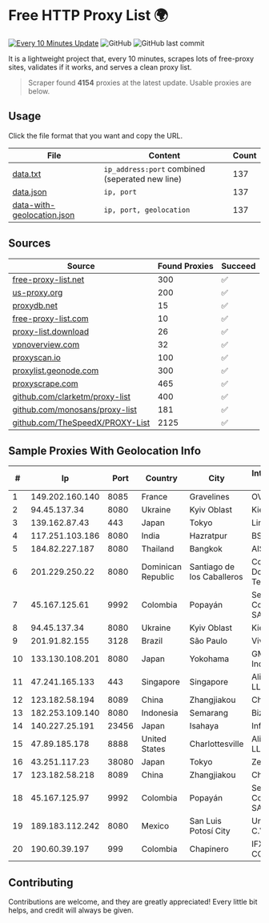 
# Free HTTP Proxy List 🌍

[![Every 10 Minutes Update](https://github.com/mertguvencli/http-proxy-list/actions/workflows/main.yml/badge.svg?branch=main)](https://github.com/mertguvencli/http-proxy-list/actions/workflows/main.yml)
![GitHub](https://img.shields.io/github/license/mertguvencli/http-proxy-list)
![GitHub last commit](https://img.shields.io/github/last-commit/mertguvencli/http-proxy-list)

It is a lightweight project that, every 10 minutes, scrapes lots of free-proxy sites, validates if it works, and serves a clean proxy list.


> Scraper found **4154** proxies at the latest update. Usable proxies are below.

## Usage

Click the file format that you want and copy the URL.


|File|Content|Count|
|----|-------|-----|
|[data.txt](https://raw.githubusercontent.com/mertguvencli/http-proxy-list/main/proxy-list/data.txt)|`ip_address:port` combined (seperated new line)|137|
|[data.json](https://raw.githubusercontent.com/mertguvencli/http-proxy-list/main/proxy-list/data.json)|`ip, port`|137|
|[data-with-geolocation.json](https://raw.githubusercontent.com/mertguvencli/http-proxy-list/main/proxy-list/data-with-geolocation.json)|`ip, port, geolocation`|137|

## Sources

|Source|Found Proxies|Succeed|
|------|-------------|-------|
|[free-proxy-list.net](https://free-proxy-list.net)|300|✅|
|[us-proxy.org](https://www.us-proxy.org)|200|✅|
|[proxydb.net](http://proxydb.net)|15|✅|
|[free-proxy-list.com](https://free-proxy-list.com/?page=&port=&type%5B%5D=http&type%5B%5D=https&up_time=0&search=Search)|10|✅|
|[proxy-list.download](https://www.proxy-list.download/HTTP)|26|✅|
|[vpnoverview.com](https://vpnoverview.com/privacy/anonymous-browsing/free-proxy-servers)|32|✅|
|[proxyscan.io](https://www.proxyscan.io)|100|✅|
|[proxylist.geonode.com](https://proxylist.geonode.com/api/proxy-list?limit=300&page=1&sort_by=lastChecked&sort_type=desc&protocols=http,https)|300|✅|
|[proxyscrape.com](https://api.proxyscrape.com/v2/?request=displayproxies&protocol=http&timeout=10000&country=all&ssl=all&anonymity=all)|465|✅|
|[github.com/clarketm/proxy-list](https://raw.githubusercontent.com/clarketm/proxy-list/master/proxy-list-raw.txt)|400|✅|
|[github.com/monosans/proxy-list](https://raw.githubusercontent.com/monosans/proxy-list/main/proxies/http.txt)|181|✅|
|[github.com/TheSpeedX/PROXY-List](https://raw.githubusercontent.com/TheSpeedX/PROXY-List/master/http.txt)|2125|✅|


## Sample Proxies With Geolocation Info

|#|Ip|Port|Country|City|Internet Service Provider|
|-|--|----|-------|----|-------------------------|
|1|149.202.160.140|8085|France|Gravelines|OVH SAS|
|2|94.45.137.34|8080|Ukraine|Kyiv Oblast|Kievline LLC|
|3|139.162.87.43|443|Japan|Tokyo|Linode, LLC|
|4|117.251.103.186|8080|India|Hazratpur|BSNL Internet|
|5|184.82.227.187|8080|Thailand|Bangkok|AIS-Fibre|
|6|201.229.250.22|8080|Dominican Republic|Santiago de los Caballeros|Compañía Dominicana de Teléfonos S. A.|
|7|45.167.125.61|9992|Colombia|Popayán|Sepcom Comunicaciones SAS|
|8|94.45.137.34|8080|Ukraine|Kyiv Oblast|Kievline LLC|
|9|201.91.82.155|3128|Brazil|São Paulo|Vivo|
|10|133.130.108.201|8080|Japan|Yokohama|GMO Internet, Inc.|
|11|47.241.165.133|443|Singapore|Singapore|Alibaba.com LLC|
|12|123.182.58.194|8089|China|Zhangjiakou|Chinanet|
|13|182.253.109.140|8080|Indonesia|Semarang|Biznet Metronet|
|14|140.227.25.191|23456|Japan|Isahaya|InfoSphere|
|15|47.89.185.178|8888|United States|Charlottesville|Alibaba.com LLC|
|16|43.251.117.23|38080|Japan|Tokyo|Zenlayer Inc|
|17|123.182.58.218|8089|China|Zhangjiakou|Chinanet|
|18|45.167.125.97|9992|Colombia|Popayán|Sepcom Comunicaciones SAS|
|19|189.183.112.242|8080|Mexico|San Luis Potosí City|Uninet S.A. de C.V|
|20|190.60.39.197|999|Colombia|Chapinero|IFX NETWORKS COLOMBIA|



## Contributing

Contributions are welcome, and they are greatly appreciated! Every
little bit helps, and credit will always be given.

